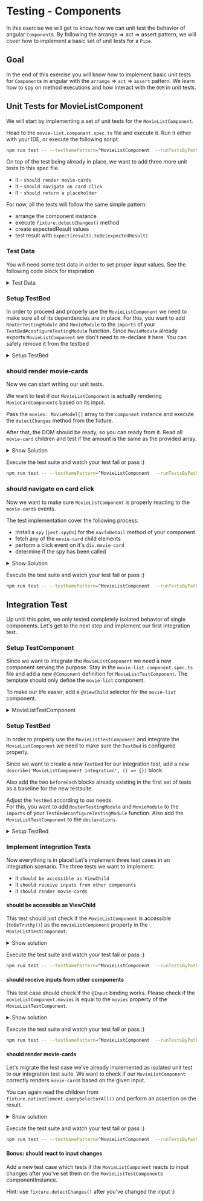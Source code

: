 # Testing - Components

In this exercise we will get to know how we can unit test the behavior of angular `Component`s.
By following the arrange => act => assert pattern, we will cover how to implement a basic set of unit tests for a `Pipe`.

## Goal

In the end of this exercise you will know how to implement basic unit tests for `Component`s in angular with the
`arrange` => `act` => `assert` pattern. We learn how to spy on method executions and how interact with the `DOM` in
unit tests.

## Unit Tests for MovieListComponent 

We will start by implementing a set of unit tests for the `MovieListComponent`.

Head to the `movie-list.component.spec.ts` file and execute it.
Run it either with your IDE, or execute the following script:

```bash
npm run test -- --testNamePattern=^MovieListComponent  --runTestsByPath ./src/app/movie/movie-list/movie-list.component.spec.ts
```

On top of the test being already in place, we want to add three more unit tests to this spec file.

* it - `should render movie-cards`
* it - `should navigate on card click`
* it - `should return a placeholder`

For now, all the tests will follow the same simple pattern:

* arrange the component instance
* execute `fixture.detectChanges()` method
* create expectedResult values
* test result with `expect(result).toBe(expectedResult)`

### Test Data

You will need some test data in order to set proper input values. See the following code block for inspiration

<details>
    <summary>Test Data</summary>

```ts
// movie-list.component.spec.ts
const movies: MovieModel[] = [
    {
        id: '414906',
        poster_path: '/74xTEgt7R36Fpooo50r9T25onhq.jpg',
        title: 'The Batman',
        vote_average: 7.9,
    },
    {
        id: '606402',
        poster_path: '/7MDgiFOPUCeG74nQsMKJuzTJrtc.jpg',
        title: 'Yaksha: Ruthless Operations',
        vote_average: 6.2,
    },
    {
        id: '799876',
        poster_path: '/lZa5EB6PVJBT5mxhgZS5ftqdAm6.jpg',
        title: 'The Outfit',
        vote_average: 7.1,
    },
    {
        id: '568124',
        poster_path: '/4j0PNHkMr5ax3IA8tjtxcmPU3QT.jpg',
        title: 'Encanto',
        vote_average: 7.7,
    },
    {
        id: '823625',
        poster_path: '/bv9dy8mnwftdY2j6gG39gCfSFpV.jpg',
        title: 'Blacklight',
        vote_average: 6.1,
    },
    {
        id: '696806',
        poster_path: '/wFjboE0aFZNbVOF05fzrka9Fqyx.jpg',
        title: 'The Adam Project',
        vote_average: 7,
    },
];
```

</details>

### Setup TestBed

In order to proceed and properly use the `MovieListComponent` we need to make sure all of its dependencies are in place.
For this, you want to add `RouterTestingModule` and `MovieModule` to the `imports` of your `TestBed#configureTestingModule` 
function. Since `MovieModule` already exports `MovieListComponent` we don't need to re-declare it here. You can safely remove it from the testbed

<details>
    <summary>Setup TestBed</summary>

```ts
// movie-list.component.spec.ts

beforeEach(async () => {
    await TestBed.configureTestingModule({
        imports: [RouterTestingModule, MovieModule],
        declarations: [],
    }).compileComponents();
});

```

</details>

### should render movie-cards

Now we can start writing our unit tests.

We want to test if our `MovieListComponent` is actually rendering `MovieCardComponent`s based on its input. 

Pass the `movies: MovieModel[]` array to the `component` instance and execute the `detectChanges` method from the fixture.

After that, the DOM should be ready, so you can ready from it. Read all `movie-card` children and test if the amount
is the same as the provided array.

<details>
    <summary>Show Solution</summary>

```ts
// movie-list.component.spec.ts

it('should render movie-cards', () => {
    // arrange
    component.movies = movies;
    fixture.detectChanges();
    const movieChildren = Array.from(
        fixture.nativeElement.querySelectorAll('movie-card')
    );
    
    // act
    // no action required, the framework does it's work
    
    // assert
    expect(movieChildren.length).toEqual(movies.length);
});
```
</details>

Execute the test suite and watch your test fail or pass :)

```bash
npm run test -- --testNamePattern=^MovieListComponent  --runTestsByPath ./src/app/movie/movie-list/movie-list.component.spec.ts
```

### should navigate on card click

Now we want to make sure `MovieListComponent` is properly reacting to the `movie-card`s events.

The test implementation cover the following process:

* Install a `spy` (`jest.spyOn`) for the `navToDetail` method of your component.
* fetch any of the `movie-card` child elements
* perform a click event on it's `div.movie-card`
* determine if the spy has been called


<details>
    <summary>Show Solution</summary>

```ts
// movie-list.component.spec.ts

it('should navigate on card click', () => {
    // arrange
    component.movies = movies;
    const navigateSpy = jest.spyOn(component, 'navToDetail');
    fixture.detectChanges();
    const movieChild: HTMLElement = fixture.nativeElement.querySelector(
        'movie-card .movie-card'
    ) as HTMLElement;
    
    // act
    movieChild.click();
    
    // assert
    expect(navigateSpy).toHaveBeenCalledTimes(1);
});
```
</details>

Execute the test suite and watch your test fail or pass :)

```bash
npm run test -- --testNamePattern=^MovieListComponent  --runTestsByPath ./src/app/movie/movie-list/movie-list.component.spec.ts
```

## Integration Test

Up until this point, we only tested completely isolated behavior of single components. Let's get to the next step
and implement our first integration test.

### Setup TestComponent

Since we want to integrate the `MovieListComponent` we need a new component serving the purpose.
Stay in the `movie-list.component.spec.ts` file and add a new `@Component` definition for `MovieListTestComponent`.
The template should only define the `movie-list` component.

To make our life easier, add a `@ViewChild` selector for the `movie-list` component.

<details>
    <summary>MovieListTestComponent</summary>

```ts
// movie-list.component.spec.ts

@Component({
    selector: 'movie-list-test',
    template: `<movie-list [movies]="movies"></movie-list>`,
})
export class MovieListTestComponent {
    @ViewChild(MovieListComponent) movieListComponent;
    
    movies = movies;
}

```

</details>

### Setup TestBed

In order to properly use the `MovieListTestComponent` and integrate the `MovieListComponent` we need to make sure the
`TestBed` is configured properly.

Since we want to create a new `TestBed` for our integration test, add a new `describe('MovieListComponent integration', () => {})` block.

Also add the two `beforeEach` blocks already existing in the first set of tests as a baseline for the new testsuite.

Adjust the `TestBed` according to our needs.  
For this, you want to add `RouterTestingModule` and `MovieModule` to the `imports` of your `TestBed#configureTestingModule`
function. Also add the `MovieListTestComponent` to the `declarations`.

<details>
    <summary>Setup TestBed</summary>

```ts
// movie-list.component.spec.ts

describe('MovieListComponent integration', () => {
    
    let component: MovieListTestComponent;
    let fixture: ComponentFixture<MovieListTestComponent>;
    
    beforeEach(async () => {
        await TestBed.configureTestingModule({
            imports: [RouterTestingModule, MovieModule],
            declarations: [MovieListTestComponent],
        }).compileComponents();
    });
    
    beforeEach(() => {
        fixture = TestBed.createComponent(MovieListTestComponent);
        component = fixture.componentInstance;
        fixture.detectChanges();
    });
});

```

</details>

### Implement integration Tests

Now everything is in place! Let's implement three test cases in an integration scenario.
The three tests we want to implement:

* it `should be accessible as ViewChild`
* it `should receive inputs from other components`
* it `should render movie-cards`


#### should be accessible as ViewChild

This test should just check if the `MovieListComponent` is accessible (`toBeTruthy()`) as the `movieListComponent` property
in the `MovieListTestComponent`.

<details>
    <summary>Show solution</summary>

```ts
// movie-list.component.spec.ts

it('should be accessible as ViewChild', () => {
    // assert
    expect(fixture.componentInstance).toBeTruthy();
});
```

</details>

Execute the test suite and watch your test fail or pass :)

```bash
npm run test -- --testNamePattern=^MovieListComponent  --runTestsByPath ./src/app/movie/movie-list/movie-list.component.spec.ts
```

#### should receive inputs from other components

This test case should check if the `@Input` binding works. Please check if the `movieListComponent.movies` is equal to
the `movies` property of the `MovieListTestComponent`.

<details>
    <summary>Show solution</summary>

```ts
// movie-list.component.spec.ts

it('should receive inputs from other components', () => {
    // assert
    expect(fixture.componentInstance.movies).toEqual(movies);
});
```

</details>

Execute the test suite and watch your test fail or pass :)

```bash
npm run test -- --testNamePattern=^MovieListComponent  --runTestsByPath ./src/app/movie/movie-list/movie-list.component.spec.ts
```

#### should render movie-cards

Let's migrate the test case we've already implemented as isolated unit test to our integration test suite. We want to check
if our `MovieListComponent` correctly renders `movie-card`s based on the given input.

You can again read the children from `fixture.nativeElement.querySelectorAll()` and perform an assertion on the result.

<details>
    <summary>Show solution</summary>

```ts
// movie-list.component.spec.ts

it('should render movie-cards', () => {
    // arrange
    const movieChildren = Array.from(
        fixture.nativeElement.querySelectorAll('movie-card')
    );
    
    // act
    // no action required, the framework does it's work
    
    // assert
    expect(movieChildren.length).toEqual(movies.length);
});
```

</details>

Execute the test suite and watch your test fail or pass :)

```bash
npm run test -- --testNamePattern=^MovieListComponent  --runTestsByPath ./src/app/movie/movie-list/movie-list.component.spec.ts
```

#### Bonus: should react to input changes

Add a new test case which tests if the `MovieListComponent` reacts to input changes after you've set them on the
`MovieListTestComponent`s componentInstance.

Hint: use `fixture.detectChanges()` after you've changed the input :)
